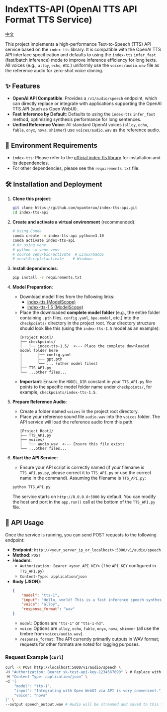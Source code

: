 # IndexTTS-API (OpenAI TTS API Format TTS Service)

[中文](https://github.com/opanterao/index-tts-api/blob/main/README(cn-zh).md)

This project implements a high-performance Text-to-Speech (TTS) API service based on the `index-tts` library. It is compatible with the OpenAI TTS API interface specification and defaults to using the `index-tts` `infer_fast` (fast/batch inference) mode to improve inference efficiency for long texts. All voices (e.g., `alloy`, `echo`, etc.) uniformly use the `voices/audio.wav` file as the reference audio for zero-shot voice cloning.

## ✨ Features

* **OpenAI API Compatible**: Provides a `/v1/audio/speech` endpoint, which can directly replace or integrate with applications supporting the OpenAI TTS API (such as Open WebUI).
* **Fast Inference by Default**: Defaults to using the `index-tts` `infer_fast` method, optimizing synthesis performance for long sentences.
* **Unified Reference Voice**: All standard OpenAI voices (`alloy`, `echo`, `fable`, `onyx`, `nova`, `shimmer`) use `voices/audio.wav` as the reference audio.

## 🚀 Environment Requirements

* `index-tts`: Please refer to the [official index-tts library](https://github.com/index-tts/index-tts) for installation and its dependencies.
* For other dependencies, please see the `requirements.txt` file.

## 🛠️ Installation and Deployment

1.  **Clone this project**:
    ```bash
    git clone https://github.com/opanterao/index-tts-api.git
    cd index-tts-api
    ```

2.  **Create and activate a virtual environment** (recommended):
    ```bash
    # Using Conda
    conda create -n index-tts-api python=3.10
    conda activate index-tts-api
    # Or using venv
    # python -m venv venv
    # source venv/bin/activate  # Linux/macOS
    # venv\Scripts\activate    # Windows
    ```

3.  **Install dependencies**:
    ```bash
    pip install -r requirements.txt
    ```

4.  **Model Preparation**:
    * Download model files from the following links:
        * [index-tts (ModelScope)](https://modelscope.cn/models/IndexTeam/Index-TTS)
        * [index-tts-1.5 (ModelScope)](https://modelscope.cn/models/IndexTeam/IndexTTS-1.5)
    * Place the downloaded **complete model folder** (e.g., the entire folder containing `.pth` files, `config.yaml`, `bpe.model`, etc.) into the `checkpoints/` directory in the project root.
        Your directory structure should look like this (using the `index-tts-1.5` model as an example):
        ```
        [Project Root]/
        ├── checkpoints/
        │   └── index-tts-1.5/  <--- Place the complete downloaded model folder here
        │       ├── config.yaml
        │       ├── gpt.pth
        │       └── ... (other model files)
        ├── TTS_API.py
        └── ...other files...
        ```
    * **Important**: Ensure the `MODEL_DIR` constant in your `TTS_API.py` file points to the specific model folder name under `checkpoints/`, for example, `checkpoints/index-tts-1.5`.

5.  **Prepare Reference Audio**:
    * Create a folder named `voices` in the project root directory.
    * Place your reference sound file `audio.wav` into the `voices` folder. The API service will load the reference audio from this path.
        ```
        [Project Root]/
        ├── TTS_API.py
        ├── voices/
        │   └── audio.wav  <--- Ensure this file exists
        └── ...other files...
        ```

6.  **Start the API Service**:
    * Ensure your API script is correctly named (if your filename is `TTS_API.py.py`, please correct it to `TTS_API.py` or use the correct name in the command). Assuming the filename is `TTS_API.py`:
    ```bash
    python TTS_API.py
    ```
    The service starts on `http://0.0.0.0:5000` by default. You can modify the host and port in the `app.run()` call at the bottom of the `TTS_API.py` file.

## 📡 API Usage

Once the service is running, you can send POST requests to the following endpoint:

* **Endpoint**: `http://<your_server_ip_or_localhost>:5000/v1/audio/speech`
* **Method**: `POST`
* **Headers**:
    * `Authorization: Bearer <your_API_KEY>` (The `API_KEY` configured in `TTS_API.py`)
    * `Content-Type: application/json`
* **Body (JSON)**:
    ```json
    {
        "model": "tts-1",
        "input": "Hello, world! This is a fast inference speech synthesis service provided by IndexTTS.",
        "voice": "alloy",
        "response_format": "wav"
    }
    ```
    * `model`: Options are `"tts-1"` or `"tts-1-hd"`.
    * `voice`: Options are `alloy`, `echo`, `fable`, `onyx`, `nova`, `shimmer` (all use the timbre from `voices/audio.wav`).
    * `response_format`: The API currently primarily outputs in WAV format; requests for other formats are noted for logging purposes.

### Request Example (`curl`)

```bash
curl -X POST http://localhost:5000/v1/audio/speech \
-H "Authorization: Bearer sk-test-api-key-1234567890" \ # Replace with your API Key
-H "Content-Type: application/json" \
-d '{
    "model": "tts-1",
    "input": "Integrating with Open WebUI via API is very convenient.",
    "voice": "nova"
}' \
--output speech_output.wav # Audio will be streamed and saved to this file
